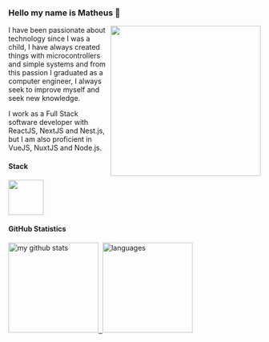 ### Hello my name is Matheus 👋

<img align="right" width="300" src="https://i2.wp.com/allhtaccess.info/wp-content/uploads/2018/03/programming.gif?fit=1281%2C716&ssl=1" />

I have been passionate about technology since I was a child, I have always created things with microcontrollers and simple systems and from this passion I graduated as a computer engineer, I always seek to improve myself and seek new knowledge.

I work as a Full Stack software developer with ReactJS, NextJS and Nest.js, but I am also proficient in VueJS, NuxtJS and Node.js.

#### **Stack**

<div style="display: flex;"> 
	<img height="70" src="https://skillicons.dev/icons?i=java,ts,js,vue,nuxt,react,next,nodejs,nestjs,mongo,mysql&perline=6"/>	
</div>

#### **GitHub Statistics**

<a href="https://github.com/matheus-de-sa">
  <img src="https://github-readme-stats.vercel.app/api?username=matheus-de-sa&show_icons=true&theme=radical" alt="my github stats" height="180"/>&nbsp;
  <img src="https://github-readme-stats.vercel.app/api/top-langs/?username=matheus-de-sa&hide=css,html,tsql,blade,%20jupyter+notebook&langs_count=10&theme=radical&layout=compact" alt="languages" height="180">
</a>




